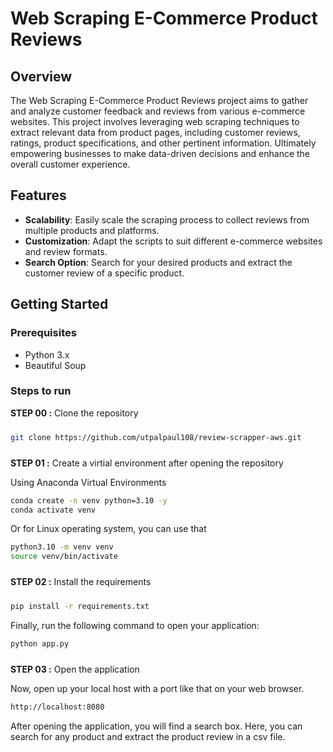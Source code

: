 

# Web Scraping E-Commerce Product Reviews

## Overview


The Web Scraping E-Commerce Product Reviews project aims to gather and analyze customer feedback and reviews from various e-commerce websites. This project involves leveraging web scraping techniques to extract relevant data from product pages, including customer reviews, ratings, product specifications, and other pertinent information. Ultimately empowering businesses to make data-driven decisions and enhance the overall customer experience.

## Features

- **Scalability**: Easily scale the scraping process to collect reviews from multiple products and platforms.
- **Customization**: Adapt the scripts to suit different e-commerce websites and review formats.
- **Search Option**: Search for your desired products and extract the customer review of a specific product.

## Getting Started

### Prerequisites

- Python 3.x
- Beautiful Soup


### Steps to run

<div style="padding-bottom:10px"><b>STEP 00 :</b> Clone the repository</div>

```bash
git clone https://github.com/utpalpaul108/review-scrapper-aws.git
```
<div style="padding-top:10px"><b>STEP 01 :</b> Create a virtial environment after opening the repository</div>

Using Anaconda Virtual Environments

```bash
conda create -n venv python=3.10 -y
conda activate venv
```
Or for Linux operating system, you can use that

```bash
python3.10 -m venv venv
source venv/bin/activate
```

<div style="padding-top:10px; padding-bottom:10px"><b>STEP 02 :</b> Install the requirements</div>

```bash
pip install -r requirements.txt
```

Finally, run the following command to open your application:
```bash
python app.py
```

<div style="padding-top:10px"><b>STEP 03 :</b> Open the application</div>

Now, open up your local host with a port like that on your web browser.
```bash
http://localhost:8080
```

After opening the application, you will find a search box. Here, you can search for any product and extract the product review in a csv file.
